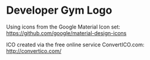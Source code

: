 # Developer Gym Logo

Using icons from the Google Material Icon set:
https://github.com/google/material-design-icons

ICO created via the free online service ConvertICO.com:
http://convertico.com/
